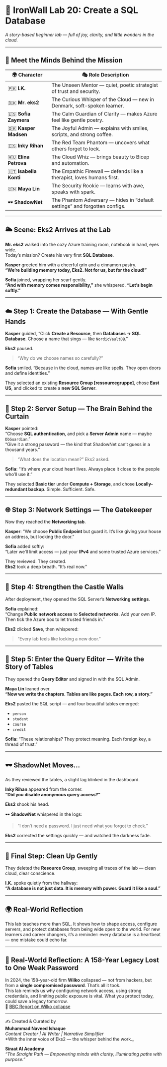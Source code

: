 
# 🧠 IronWall Lab 20: Create a SQL Database  
*A story-based beginner lab — full of joy, clarity, and little wonders in the cloud.*  

---

## 🌟 Meet the Minds Behind the Mission

| 🌍 Character       | 🎭 Role Description |
|-------------------|--------------------|
| 🇵🇰 **I.K.** | The Unseen Mentor — quiet, poetic strategist of trust and security. |
| 🇩🇰 **Mr. eks2** | The Curious Whisper of the Cloud — new in Denmark, soft-spoken learner. |
| 🇪🇸 **Sofia Zaymera** | The Calm Guardian of Clarity — makes Azure feel like gentle poetry. |
| 🇩🇰 **Kasper Madsen** | The Joyful Admin — explains with smiles, scripts, and strong coffee. |
| 🇪🇸 **Inky Rihan** | The Red Team Phantom — uncovers what others forget to lock. |
| 🇷🇺 **Elina Petrova** | The Cloud Whiz — brings beauty to Bicep and automation. |
| 🇮🇹 **Isabella Konti** | The Empathic Firewall — defends like a therapist, loves humans first. |
| 🇨🇳 **Maya Lin** | The Security Rookie — learns with awe, speaks with spark. |
| 🕶️ **ShadowNet** | The Phantom Adversary — hides in “default settings” and forgotten configs. |

---

## 🌥️ Scene: Eks2 Arrives at the Lab  

**Mr. eks2** walked into the cozy Azure training room, notebook in hand, eyes wide.  
Today’s mission? Create his very first **SQL Database**.  

**Kasper** greeted him with a cheerful grin and a cinnamon pastry.  
**“We’re building memory today, Eks2. Not for us, but for the cloud!”**  

**Sofia** joined, wrapping her scarf gently.  
**“And with memory comes responsibility,”** she whispered. **“Let’s begin softly.”**

---

## ☁️ Step 1: Create the Database — With Gentle Hands  

**Kasper** guided, “Click **Create a Resource**, then **Databases → SQL Database**. Choose a name that sings — like `NordicVaultDB`.”  

**Eks2** paused.  
> “Why do we choose names so carefully?”  

**Sofia** smiled. “Because in the cloud, names are like spells. They open doors and define identities.”  

They selected an existing **Resource Group [ressourcegruppe]**, chose **East US**, and clicked to create a **new SQL Server**.

---

## 🔐 Step 2: Server Setup — The Brain Behind the Curtain  

**Kasper** pointed:  
“Choose **SQL authentication**, and pick a **Server Admin** name — maybe `DbGuardian`.”  
“Give it a strong password — the kind that ShadowNet can’t guess in a thousand years.”  

> “What does the location mean?” Eks2 asked.  

**Sofia**: “It’s where your cloud heart lives. Always place it close to the people who’ll use it.”  

They selected **Basic tier** under **Compute + Storage**, and chose **Locally-redundant backup**. Simple. Sufficient. Safe.

---

## 🌐 Step 3: Network Settings — The Gatekeeper  

Now they reached the **Networking tab**.  

**Kasper**: “We choose **Public Endpoint** but guard it. It’s like giving your house an address, but locking the door.”

**Sofia** added softly:  
“Later we’ll limit access — just your **IPv4** and some trusted Azure services.”  

They reviewed. They created.  
**Eks2** took a deep breath. “It’s real now.”  

---

## 🔎 Step 4: Strengthen the Castle Walls  

After deployment, they opened the SQL Server’s **Networking settings**.  

**Sofia** explained:  
“Change **Public network access** to **Selected networks**. Add your own IP. Then tick the Azure box to let trusted friends in.”  

**Eks2** clicked **Save**, then whispered:  
> “Every lab feels like locking a new door.”

---

## 🧾 Step 5: Enter the Query Editor — Write the Story of Tables  

They opened the **Query Editor** and signed in with the SQL Admin.  

**Maya Lin** leaned over.  
**“Now we write the chapters. Tables are like pages. Each row, a story.”**

**Eks2** pasted the SQL script — and four beautiful tables emerged:  

- `person`  
- `student`  
- `course`  
- `credit`

**Sofia**: “These relationships? They protect meaning. Each foreign key, a thread of trust.”

---

## 🕶️ ShadowNet Moves...  

As they reviewed the tables, a slight lag blinked in the dashboard.  

**Inky Rihan** appeared from the corner.  
**“Did you disable anonymous query access?”**  

**Eks2** shook his head.  

🕶️ **ShadowNet** whispered in the logs:  
> “I don’t need a password. I just need what you forgot to check.”  

**Eks2** corrected the settings quickly — and watched the darkness fade.

---

## 🧹 Final Step: Clean Up Gently  

They deleted the **Resource Group**, sweeping all traces of the lab — clean cloud, clear conscience.  

**I.K.** spoke quietly from the hallway:  
**“A database is not just data. It is memory with power. Guard it like a soul.”**

---

## 🌍 Real-World Reflection  

This lab teaches more than SQL. It shows how to shape access, configure servers, and protect databases from being wide open to the world. For new learners and career changers, it’s a reminder: every database is a heartbeat — one mistake could echo far.

---

## 🔐 Real-World Reflection: A 158-Year Legacy Lost to One Weak Password  

In 2024, the 158-year-old firm **Wilko** collapsed — not from hackers, but from a **single compromised password**. That’s all it took.  
This lab reminds us why configuring network access, using strong credentials, and limiting public exposure is vital. What you protect today, could save a legacy tomorrow.  
📎 [BBC Report on Wilko collapse](https://www.bbc.com/news/articles/cx2gx28815wo)

---

✍️ Created & Curated by  
**Muhammad Naveed Ishaque**  
_Content Creator | AI Writer | Narrative Simplifier_  
*With the inner voice of Eks2 — the whisper behind the work._  

**Siraat AI Academy**  
_“The Straight Path — Empowering minds with clarity, illuminating paths with purpose.”_
